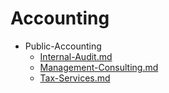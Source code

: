
# Accounting

- Public-Accounting
  - [Internal-Audit.md](./Internal-Audit.md)
  - [Management-Consulting.md](./Management-Consulting.md)
  - [Tax-Services.md](./Tax-Services.md)
